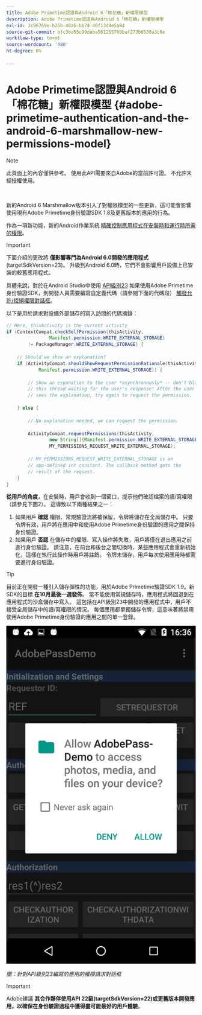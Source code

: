 ```yaml
---
title: Adobe Primetime認證與Android 6「棉花糖」新權限模型
description: Adobe Primetime認證與Android 6「棉花糖」新權限模型
exl-id: 3c96769e-b25b-48ab-bb74-40f13d4e5a84
source-git-commit: bfc3ba55c99daba561255760baf273b6538a3c6e
workflow-type: tm+mt
source-wordcount: '480'
ht-degree: 0%

---
```


# Adobe Primetime認證與Android 6「棉花糖」新權限模型 {#adobe-primetime-authentication-and-the-android-6-marshmallow-new-permissions-model}

>[!NOTE]
>
>此頁面上的內容僅供參考。 使用此API需要來自Adobe的當前許可證。 不允許未經授權使用。

</br>

新的Android 6 Marshmallow版本引入了對權限模型的一些更新，這可能會影響使用現有Adobe Primetime身份驗證SDK 1.8及更舊版本的應用的行為。 

作為一項新功能，新的Android作業系統 [精確控制應用程式在安裝時和運行時所需的權限](https://developer.android.com/about/versions/marshmallow/android-6.0-changes.html)。

>[!IMPORTANT]
>
>下面介紹的更改將 **僅影響專門為Android 6.0開發的應用程式** (targetSdkVersion=23)。 升級到Android 6.0時，它們不會影響用戶設備上已安裝的較舊應用程式。 


具體來說，對於在Android Studio中使用 [API級別23](http://developer.android.com/sdk/api_diff/23/changes.html) 如果使用Adobe Primetime身份驗證SDK，則開發人員需要編寫自定義代碼（請參閱下面的代碼段） [觸發允許/拒絕權限對話框](https://developer.android.com/training/permissions/requesting.html)。 

以下是用於請求對設備外部儲存的寫入訪問的代碼摘錄：

```java
// Here, thisActivity is the current activity
if (ContextCompat.checkSelfPermission(thisActivity,
                Manifest.permission.WRITE_EXTERNAL_STORAGE)
        != PackageManager.WRITE_EXTERNAL_STORAGE) {

    // Should we show an explanation?
    if (ActivityCompat.shouldShowRequestPermissionRationale(thisActivity,
            Manifest.permission.WRITE_EXTERNAL_STORAGE)) {

        // Show an expanation to the user *asynchronously* -- don't block
        // this thread waiting for the user's response! After the user
        // sees the explanation, try again to request the permission.

    } else {

        // No explanation needed, we can request the permission.

        ActivityCompat.requestPermissions(thisActivity,
                new String[]{Manifest.permission.WRITE_EXTERNAL_STORAGE},
                MY_PERMISSIONS_REQUEST_WRITE_EXTERNAL_STORAGE);

        // MY_PERMISSIONS_REQUEST_WRITE_EXTERNAL_STORAGE is an
        // app-defined int constant. The callback method gets the
        // result of the request.
    }
}
```




**從用戶的角度**，在安裝時，用戶會收到一個窗口，提示他們確認檔案的讀/寫權限（請參見下圖2）。 這導致以下兩種結果之一：

1. 如果用戶 **確認** 權限、常規驗證流將被保留，令牌將儲存在全局儲存中。 只要令牌有效，用戶將在應用中和使用Adobe Primetime身份驗證的應用之間保持身份驗證。
1. 如果用戶 **否認** 在儲存中的權限、寫入操作將失敗，用戶將僅在退出應用之前進行身份驗證。 請注意，在前台和後台之間切換時，某些應用程式會重新初始化，這樣在執行此操作時用戶將註銷。 令牌未儲存，用戶每次使用應用時都需要進行身份驗證。 


>[!TIP]
>
>目前正在開發一種引入儲存彈性的功能，用於Adobe Primetime驗證SDK 1.9。新SDK的目標 **在10月最後一週發佈**。 當不能使用常規儲存時，應用程式將回退到在應用程式的沙盒儲存中寫入。 這包括在API級別23中開發的應用程式中，用戶不接受全局儲存中的讀/寫權限的情況。 每個應用都單獨儲存令牌，這意味著將禁用使用Adobe Primetime身份驗證的應用之間的單一登錄。


![](assets/android-permissions-request.png)

*圖：針對API級別23編寫的應用的權限請求對話框*

>[!IMPORTANT]
>
> Adobe建議 **其合作夥伴使用API 22級(targetSdkVersion=22)或更舊版本開發應用，以確保在身份驗證過程中獲得盡可能最好的用戶體驗**。
